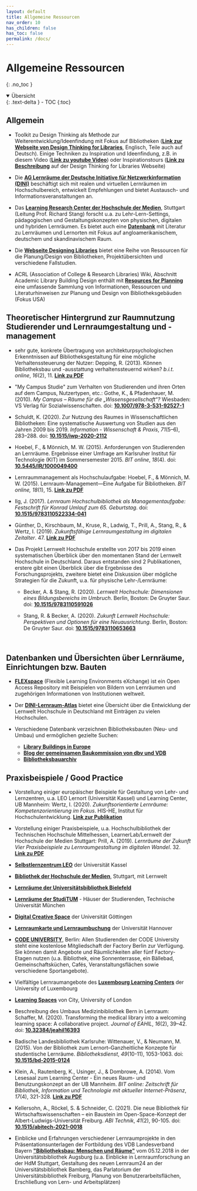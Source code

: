 ```yaml
---
layout: default
title: Allgemeine Ressourcen
nav_order: 10
has_children: false
has_toc: false
permalink: /docs/
---
```


# Allgemeine Ressourcen
{: .no_toc }

<details open markdown="block">
  <summary>
    Übersicht
  </summary>
  {: .text-delta }
- TOC
{:toc}
</details>

## Allgemein

-   Toolkit zu Design Thinking als Methode zur Weiterentwicklung/Ideenfindung mit Fokus auf Bibliotheken (**[Link zur Webseite von Design Thinking for Libraries](http://designthinkingforlibraries.com/)**, Englisch, Teile auch auf Deutsch). Einige Techniken zu Inspiration und Ideenfindung, z.B. in diesem Video (**[Link zu youtube Video](https://www.youtube.com/watch?v=wS4MpEAxYMk)**) oder Inspirationstours (**[Link zu Beschreibung](http://designthinkingforlibraries.com/inspiration-tours)** auf der Design Thinking for Libraries Webseite)

-   Die **[AG Lernräume der Deutsche Initiative für Netzwerkinformation (DINI)](https://dini.de/ag/lernraeume/)** beschäftigt sich mit realen und virtuellen Lernräumen im Hochschulbereich, entwickelt Empfehlungen und bietet Austausch- und Informationsveranstaltungen an.

-   Das **[Learning Research Center der Hochschule der Medien](https://learning-research.center/)**, Stuttgart
    (Leitung Prof. Richard Stang) forscht u.a. zu Lehr-Lern-Settings,
    pädagogischen und Gestaltungskonzepten von physischen, digitalen
    und hybriden Lernräumen. Es bietet auch eine **[Datenbank](https://learning-research.center/database)** mit Literatur zu Lernräumen und Lernorten mit Fokus auf angloamerikanischem, deutschem und skandinavischem Raum.

-   Die **[Webseite Designing Libraries](http://www.designinglibraries.org.uk)** bietet eine Reihe von Ressourcen
    für die Planung/Design von Bibliotheken, Projektübersichten und
    verschiedene Fallstudien.

-   ACRL (Association of College & Research Libraries) Wiki, Abschnitt Academic Library Building Design enthält mit **[Resources for Planning](https://acrl.libguides.com/c.php?g=459032&amp;p=3138023&amp;preview=883d26b2b199b4901ce74829e56d2e18)** eine umfassende Sammlung von Informationen, Ressourcen und
    Literaturhinweisen zur Planung und Design von Bibliotheksgebäuden
    (Fokus USA)

## Theoretischer Hintergrund zur Raumnutzung Studierender und Lernraumgestaltung und -management

-   sehr gute, konkrete Übertragung von architekturpsychologischen
    Erkenntnissen auf Bibliotheksgestaltung für eine mögliche
    Verhaltenssteuerung der Nutzer: Depping, R. (2013). Können
    Bibliotheksbau und -ausstattung verhaltenssteuernd wirken? *b.i.t.
    online*, *16*(2), 11. **[Link zu PDF](https://www.b-i-t-online.de/heft/2013-02/fachbeitrag-depping.pdf)**

-   "My Campus Studie" zum Verhalten von Studierenden und ihren Orten
    auf dem Campus, Nutzertypen, etc.: Gothe, K., & Pfadenhauer, M.
    (2010). *My Campus – Räume für die „Wissensgesellschaft“?*
    Wiesbaden: VS Verlag für Sozialwissenschaften. doi:
    **[10.1007/978-3-531-92527-1](https://doi.org/10.1007/978-3-531-92527-1)**

-   Schuldt, K. (2020). Zur Nutzung des Raumes in Wissenschaftlichen
    Bibliotheken: Eine systematische Auswertung von Studien aus den
    Jahren 2009 bis 2019. *Information - Wissenschaft & Praxis*,
    *71*(5–6), 283–288. doi:
    **[10.1515/iwp-2020-2112](https://doi.org/10.1515/iwp-2020-2112)**

-   Hoebel, F., & Mönnich, M. W. (2015). Anforderungen von Studierenden
    an Lernräume. Ergebnisse einer Umfrage am Karlsruher Institut für
    Technologie (KIT) im Sommersemester 2015. *BIT online*, *18*(4).
    doi:
    **[10.5445/IR/1000049400](https://doi.org/10.5445/IR/1000049400)**

-   Lernraummanagement als Hochschulaufgabe: Hoebel, F., &
    Mönnich, M. W. (2015). Lernraum-Management—Eine Aufgabe für
    Bibliotheken. *BIT online, 18*(1), 15. **[Link zu PDF](http://wp11227003.server-he.de/heft/2015-01/fachbeitrag-hoebel.pdf)**

-   Ilg, J. (2017). *Lernraum Hochschulbibliothek als Managementaufgabe:
    Festschrift für Konrad Umlauf zum 65. Geburtstag*. doi:
    **[10.1515/9783110522334-041](https://doi.org/10.1515/9783110522334-041)**

-   Günther, D., Kirschbaum, M., Kruse, R., Ladwig, T., Prill, A.,
    Stang, R., & Wertz, I. (2019). *Zukunftsfähige Lernraumgestaltung
    im digitalen Zeitalter*. 47. **[Link zu PDF](https://hochschulforumdigitalisierung.de/sites/default/files/dateien/HFD_AP_44-Zukunftsfaehige_Lernraumgestaltung_Web.pdf)**

-   Das Projekt Lernwelt Hochschule erstellte von 2017 bis 2019 einen
    systematischen Überblick über den momentanen Stand der Lernwelt
    Hochschule in Deutschland. Daraus entstanden sind 2 Publikationen,
    erstere gibt einen Überblick über die Ergebnisse des
    Forschungsprojekts, zweitere bietet eine Diskussion über mögliche
    Strategien für die Zukunft, u.a. für physische Lehr-/Lernräume:

    -   Becker, A. & Stang, R. (2020). *Lernwelt Hochschule: Dimensionen
        eines Bildungsbereichs im Umbruch*. Berlin, Boston: De Gruyter
        Saur. doi: **[10.1515/9783110591026](https://doi.org/10.1515/9783110591026)**

    -   Stang, R. & Becker, A. (2020). *Zukunft Lernwelt Hochschule:
        Perspektiven und Optionen für eine Neuausrichtung*. Berlin,
        Boston: De Gruyter Saur. doi: **[10.1515/9783110653663](https://doi.org/10.1515/9783110653663)**

 

## Datenbanken und Übersichten über Lernräume, Einrichtungen bzw. Bauten

-   **[FLEXspace](http://flexspace.org/)** (Flexible Learning Environments eXchange) ist ein Open
    Access Repository mit Beispielen von Bildern von Lernräumen und
    zugehörigen Informationen von Institutionen weltweit.

-   Der **[DINI-Lernraum-Atlas](https://intern.dini.de/confluence/display/LEHO)** bietet eine Übersicht über die Entwicklung
    der Lernwelt Hochschule in Deutschland mit Einträgen zu vielen
    Hochschulen.

-   Verschiedene Datenbank verzeichnen Bibliotheksbauten (Neu- und
    Umbau) und ermöglichen gezielte Suchen:

    - **[Library Buildings in Europe](https://www.librarybuildings.eu/)**
    - **[Blog der gemeinsamen Baukommission von dbv und VDB](https://bibliotheksbau.blogspot.com/)**
    - **[Bibliotheksbauarchiv](https://bibliothek.htwk-leipzig.de/ueber-uns/kooperationen/bibliotheksbauarchiv/)**

## Praxisbeispiele / Good Practice

-   Vorstellung einiger europäischer Beispiele für Gestaltung von Lehr-
    und Lernzentren, u.a. LEO Lernort (Universität Kassel) und
    Learning Center, UB Mannheim: Wertz, I. (2020).
    *Zukunftsorientierte Lernräume: Kompetenzorientierung im Fokus*.
    HIS-HE, Institut für Hochschulentwicklung. **[Link zur Publikation](https://his-he.de/publikationen/detail/zukunftsorientierte-lernraeume)**

-   Vorstellung einiger Praxisbeispiele, u.a. Hochschulbibliothek der
    Technischen Hochschule Mittelhessen, LearnerLab/Lernwelt der
    Hochschule der Medien Stuttgart: Prill, A. (2019). *Lernräume der
    Zukunft Vier Praxisbeispiele zu Lernraumgestaltung im digitalen
    Wandel*. 32. **[Link zu PDF](https://hochschulforumdigitalisierung.de/sites/default/files/dateien/HFD_AP_45-Lernraeume_der_Zukunft_Praxisbeispiele_Web.pdf)**

-   **[Selbstlernzentrum LEO](https://www.uni-kassel.de/einrichtung/servicecenter-lehre/besser-studieren/leo-lernort)** der Universität Kassel

-   **[Bibliothek der Hochschule der Medien](https://www.hdm-stuttgart.de/bibliothek/bibliothek/arbeiten)**, Stuttgart, mit Lernwelt

-   **[Lernräume der Universitätsbibliothek Bielefeld](https://www.ub.uni-bielefeld.de/ub/learn/space/)**

-   **[Lernräume der StudiTUM](https://www.sv.tum.de/sv/das-machen-wir/projekte/studitum-haeuser-der-studierenden/)** - Häuser der Studierenden, Technische Universität München

-   **[Digital Creative Space](https://www.uni-goettingen.de/de/digital+creative+space/603458.html)** der Universität Göttingen

-   **[Lernraumkarte und Lernraumbuchung](https://www.zqs.uni-hannover.de/de/qs/lernraum/)** der Universität Hannover

-   **[CODE UNIVERSITY](https://code.berlin/de/community/)**, Berlin: Allen Studierenden der CODE University
    steht eine kostenlose Mitgliedschaft der Factory Berlin zur
    Verfügung. Sie können damit Angebote und Räumlichkeiten aller fünf
    Factory-Etagen nutzen (u.a. Bibliothek, eine Sonnenterrasse, ein
    Bällebad, Gemeinschaftsküchen, Cafés, Veranstaltungsflächen sowie
    verschiedene Sportangebote).

-   Vielfältige Lernraumangebote des **[Luxembourg Learning Centers](https://wwwde.uni.lu/luxembourg_learning_centre)** der
    University of Luxembourg

-   **[Learning Spaces](https://www.city.ac.uk/lead/learning-spaces/about)** von City, University of London

-   Beschreibung des Umbaus Medizinbibliothek Bern in Lernraum:
    Schaffer, M. (2020). Transforming the medical library into a
    welcoming learning space: A collaborative project. *Journal of
    EAHIL*, *16*(2), 39–42. doi:
    **[10.32384/jeahil16393](https://doi.org/10.32384/jeahil16393)**

-   Badische Landesbibliothek Karlsruhe: Wittenauer, V., & Neumann, M.
    (2015). Von der Bibliothek zum Lernort–Ganzheitliche Konzepte für
    studentische Lernräume. *Bibliotheksdienst*, *49*(10-11),
    1053-1063. doi: **[10.1515/bd-2015-0124](https://doi.org/10.1515/bd-2015-0124)**

-   Klein, A., Rautenberg, K., Usinger, J., & Dombrowe, A. (2014). Vom
    Lesesaal zum Learning Center - Ein neues Raum- und
    Benutzungskonzept an der UB Mannheim. *BIT online: Zeitschrift für
    Bibliothek, Information und Technologie mit aktueller
    Internet-Präsenz*, *17*(4), 321-328. **[Link zu PDF](https://www.b-i-t-online.de/heft/2014-04/fachbeitrag-rautenberg.pdf)**

-   Kellersohn, A., Röckel, S. & Schneider, C. (2021). Die neue
    Bibliothek für Wirtschaftswissenschaften – ein Baustein im
    Open-Space-Konzept der Albert-Ludwigs-Universität Freiburg. *ABI
    Technik*, *41*(2), 90-105. doi: **[10.1515/abitech-2021-0018](https://doi.org/10.1515/abitech-2021-0018)**

-   Einblicke und Erfahrungen verschiedener Lernraumprojekte in den
    Präsentationsunterlagen der Fortbildung des VDB Landesverband
    Bayern **["Bibliotheksbau: Menschen und Räume"](https://www.vdb-online.org/veranstaltungen/806/)** vom 05.12.2018 in der
    Universitätsbibliothek Augsburg (u.a. Einblicke in
    Lernraumforschung an der HdM Stuttgart, Gestaltung des neuen
    Lernraum24 an der Universitätsbibliothek Bamberg, das Parlatorium
    der Universitätsbibliothek Freiburg, Planung von
    Benutzerarbeitsflächen, Erschließung von Lern- und
    Arbeitsplätzen)
